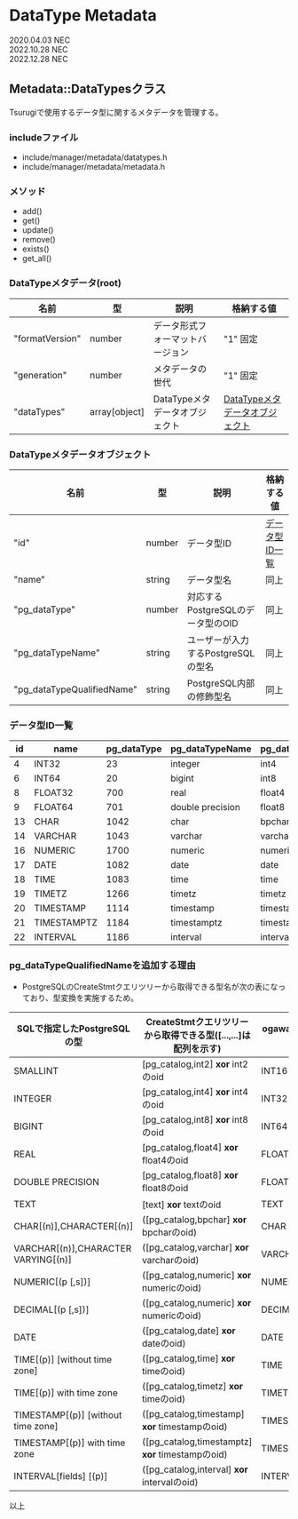 
# DataType Metadata

2020.04.03 NEC  
2022.10.28 NEC  
2022.12.28 NEC  

## Metadata::DataTypesクラス

Tsurugiで使用するデータ型に関するメタデータを管理する。

### includeファイル

* include/manager/metadata/datatypes.h
* include/manager/metadata/metadata.h

### メソッド

* add()
* get()
* update()
* remove()
* exists()
* get_all()

### DataTypeメタデータ(root)

| 名前 | 型 | 説明 | 格納する値 |
|----|----|----|----|
|"formatVersion" | number       | データ形式フォーマットバージョン | "1" 固定 |
|"generation"    | number       | メタデータの世代 | "1" 固定 |
|"dataTypes"     | array[object] | DataTypeメタデータオブジェクト | [DataTypeメタデータオブジェクト](#datatypeメタデータオブジェクト) |

### DataTypeメタデータオブジェクト

| 名前 | 型 | 説明 | 格納する値 |
|----|----|----|----|
| "id"            | number   | データ型ID | [データ型ID一覧](#データ型id一覧) |
| "name"          | string   | データ型名 |同上|
| "pg_dataType"   | number    | 対応するPostgreSQLのデータ型のOID |同上|
| "pg_dataTypeName"      | string    | ユーザーが入力するPostgreSQLの型名 |同上|
| "pg_dataTypeQualifiedName"      | string    | PostgreSQL内部の修飾型名 |同上|

### データ型ID一覧

| id | name | pg_dataType | pg_dataTypeName | pg_dataTypeQualifiedName |
|----|----|----|----|----|
|4| INT32       | 23    | integer           | int4        |
|6| INT64       | 20    | bigint            | int8        |
|8| FLOAT32     | 700   | real              | float4      |
|9| FLOAT64     | 701   | double precision  | float8      |
|13| CHAR       | 1042  | char              | bpchar      |
|14| VARCHAR    | 1043  | varchar           | varchar     |
|16| NUMERIC    | 1700  | numeric           | numeric     |
|17| DATE       | 1082  | date              | date        |
|18| TIME       | 1083  | time              | time        |
|19| TIMETZ     | 1266  | timetz            | timetz      |
|20| TIMESTAMP  | 1114  | timestamp         | timestamp   |
|21| TIMESTAMPTZ| 1184  | timestamptz       | timestamptz |
|22| INTERVAL   | 1186  | interval          | interval    |

### pg_dataTypeQualifiedNameを追加する理由

* PostgreSQLのCreateStmtクエリツリーから取得できる型名が次の表になっており、型変換を実施するため。

|SQLで指定したPostgreSQLの型|CreateStmtクエリツリーから取得できる型([...,...]は配列を示す)|ogawayamaの型|
|----|----|----|
|SMALLINT|[pg_catalog,int2] **xor** int2のoid|INT16 |
|INTEGER|[pg_catalog,int4] **xor** int4のoid|INT32 |
|BIGINT|[pg_catalog,int8] **xor** int8のoid|INT64 |
|REAL|[pg_catalog,float4] **xor** float4のoid|FLOAT32 |
|DOUBLE PRECISION|[pg_catalog,float8] **xor** float8のoid|FLOAT64 |
|TEXT|[text] **xor** textのoid|TEXT |
|CHAR[(n)],CHARACTER[(n)]|([pg_catalog,bpchar] **xor** bpcharのoid) |CHAR|
|VARCHAR[(n)],CHARACTER VARYING[(n)]|([pg_catalog,varchar] **xor** varcharのoid) |VARCHAR|
|NUMERIC[(p [,s])]|([pg_catalog,numeric] **xor** numericのoid) |NUMERIC|
|DECIMAL[(p [,s])]|([pg_catalog,numeric] **xor** numericのoid) |DECIMAL|
|DATE|([pg_catalog,date] **xor** dateのoid) |DATE|
|TIME[(p)] [without time zone]|([pg_catalog,time] **xor** timeのoid) |TIME|
|TIME[(p)] with time zone|([pg_catalog,timetz] **xor** timeのoid) |TIMETZ|
|TIMESTAMP[(p)] [without time zone]|([pg_catalog,timestamp] **xor** timestampのoid) |TIMESTAMP|
|TIMESTAMP[(p)] with time zone|([pg_catalog,timestamptz] **xor** timestampのoid) |TIMESTAMPTZ|
|INTERVAL[fields] [(p)]|([pg_catalog,interval] **xor** intervalのoid) |INTERVAL|

以上
